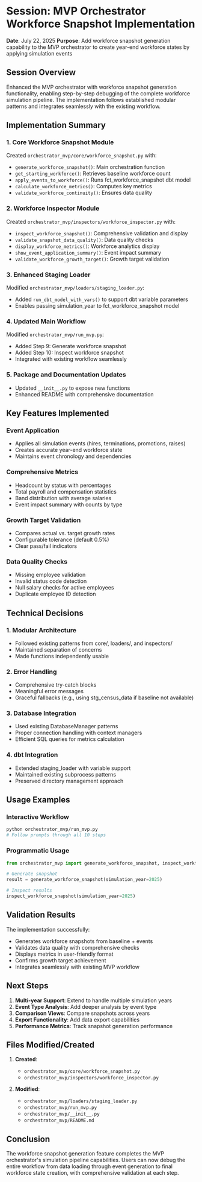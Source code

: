 # Session: MVP Orchestrator Workforce Snapshot Implementation

**Date**: July 22, 2025
**Purpose**: Add workforce snapshot generation capability to the MVP orchestrator to create year-end workforce states by applying simulation events

## Session Overview

Enhanced the MVP orchestrator with workforce snapshot generation functionality, enabling step-by-step debugging of the complete workforce simulation pipeline. The implementation follows established modular patterns and integrates seamlessly with the existing workflow.

## Implementation Summary

### 1. Core Workforce Snapshot Module
Created `orchestrator_mvp/core/workforce_snapshot.py` with:
- `generate_workforce_snapshot()`: Main orchestration function
- `get_starting_workforce()`: Retrieves baseline workforce count
- `apply_events_to_workforce()`: Runs fct_workforce_snapshot dbt model
- `calculate_workforce_metrics()`: Computes key metrics
- `validate_workforce_continuity()`: Ensures data quality

### 2. Workforce Inspector Module
Created `orchestrator_mvp/inspectors/workforce_inspector.py` with:
- `inspect_workforce_snapshot()`: Comprehensive validation and display
- `validate_snapshot_data_quality()`: Data quality checks
- `display_workforce_metrics()`: Workforce analytics display
- `show_event_application_summary()`: Event impact summary
- `validate_workforce_growth_target()`: Growth target validation

### 3. Enhanced Staging Loader
Modified `orchestrator_mvp/loaders/staging_loader.py`:
- Added `run_dbt_model_with_vars()` to support dbt variable parameters
- Enables passing simulation_year to fct_workforce_snapshot model

### 4. Updated Main Workflow
Modified `orchestrator_mvp/run_mvp.py`:
- Added Step 9: Generate workforce snapshot
- Added Step 10: Inspect workforce snapshot
- Integrated with existing workflow seamlessly

### 5. Package and Documentation Updates
- Updated `__init__.py` to expose new functions
- Enhanced README with comprehensive documentation

## Key Features Implemented

### Event Application
- Applies all simulation events (hires, terminations, promotions, raises)
- Creates accurate year-end workforce state
- Maintains event chronology and dependencies

### Comprehensive Metrics
- Headcount by status with percentages
- Total payroll and compensation statistics
- Band distribution with average salaries
- Event impact summary with counts by type

### Growth Target Validation
- Compares actual vs. target growth rates
- Configurable tolerance (default 0.5%)
- Clear pass/fail indicators

### Data Quality Checks
- Missing employee validation
- Invalid status code detection
- Null salary checks for active employees
- Duplicate employee ID detection

## Technical Decisions

### 1. Modular Architecture
- Followed existing patterns from core/, loaders/, and inspectors/
- Maintained separation of concerns
- Made functions independently usable

### 2. Error Handling
- Comprehensive try-catch blocks
- Meaningful error messages
- Graceful fallbacks (e.g., using stg_census_data if baseline not available)

### 3. Database Integration
- Used existing DatabaseManager patterns
- Proper connection handling with context managers
- Efficient SQL queries for metrics calculation

### 4. dbt Integration
- Extended staging_loader with variable support
- Maintained existing subprocess patterns
- Preserved directory management approach

## Usage Examples

### Interactive Workflow
```bash
python orchestrator_mvp/run_mvp.py
# Follow prompts through all 10 steps
```

### Programmatic Usage
```python
from orchestrator_mvp import generate_workforce_snapshot, inspect_workforce_snapshot

# Generate snapshot
result = generate_workforce_snapshot(simulation_year=2025)

# Inspect results
inspect_workforce_snapshot(simulation_year=2025)
```

## Validation Results

The implementation successfully:
- Generates workforce snapshots from baseline + events
- Validates data quality with comprehensive checks
- Displays metrics in user-friendly format
- Confirms growth target achievement
- Integrates seamlessly with existing MVP workflow

## Next Steps

1. **Multi-year Support**: Extend to handle multiple simulation years
2. **Event Type Analysis**: Add deeper analysis by event type
3. **Comparison Views**: Compare snapshots across years
4. **Export Functionality**: Add data export capabilities
5. **Performance Metrics**: Track snapshot generation performance

## Files Modified/Created

1. **Created**:
   - `orchestrator_mvp/core/workforce_snapshot.py`
   - `orchestrator_mvp/inspectors/workforce_inspector.py`

2. **Modified**:
   - `orchestrator_mvp/loaders/staging_loader.py`
   - `orchestrator_mvp/run_mvp.py`
   - `orchestrator_mvp/__init__.py`
   - `orchestrator_mvp/README.md`

## Conclusion

The workforce snapshot generation feature completes the MVP orchestrator's simulation pipeline capabilities. Users can now debug the entire workflow from data loading through event generation to final workforce state creation, with comprehensive validation at each step.
